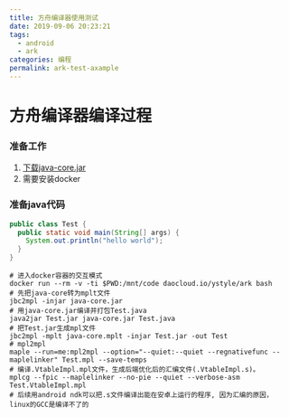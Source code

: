 ```yaml
---
title: 方舟编译器使用测试
date: 2019-09-06 20:23:21
tags:
  - android
  - ark
categories: 编程
permalink: ark-test-axample
---
```


# 方舟编译器编译过程
### 准备工作
1. [下载java-core.jar](https://gitee.com/mirrors/java-core)
2. 需要安装docker

### 准备java代码
```java
public class Test {
  public static void main(String[] args) {
    System.out.println("hello world");
  }
}
```

```shell
# 进入docker容器的交互模式
docker run --rm -v -ti $PWD:/mnt/code daocloud.io/ystyle/ark bash
# 先把java-core转为mplt文件
jbc2mpl -injar java-core.jar
# 用java-core.jar编译并打包Test.java
java2jar Test.jar java-core.jar Test.java
# 把Test.jar生成mpl文件
jbc2mpl -mplt java-core.mplt -injar Test.jar -out Test
# mpl2mpl
maple --run=me:mpl2mpl --option="--quiet:--quiet --regnativefunc --maplelinker" Test.mpl --save-temps
# 编译.VtableImpl.mpl文件，生成后端优化后的汇编文件(.VtableImpl.s)。
mplcg --fpic --maplelinker --no-pie --quiet --verbose-asm Test.VtableImpl.mpl
# 后续用android ndk可以把.s文件编译出能在安卓上运行的程序, 因为汇编的原因， linux的GCC是编译不了的
```
